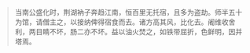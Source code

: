 > 当南公盛化时，荆湖衲子奔趋江南，恒百里无托宿，且多为盗劫。师半五十为馆，请僧主之，以接纳俾得宿食而去。诸方高其风，比化去。阇维收舍利，两目睛不坏，肠二亦不坏。益以油火焚之，如铁带屈折，色鲜明，因并塔焉。


